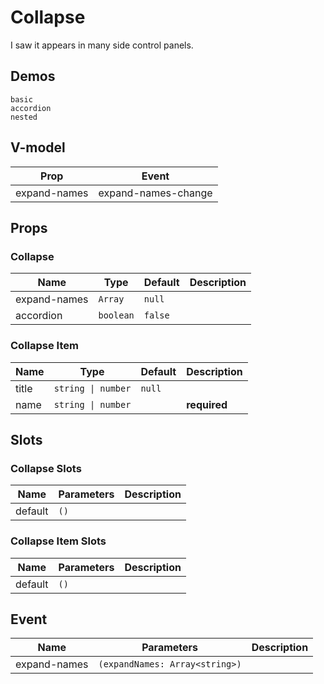 # Collapse
I saw it appears in many side control panels.
## Demos
```demo
basic
accordion
nested
```
## V-model
|Prop|Event|
|-|-|
|expand-names|expand-names-change|

## Props
### Collapse
|Name|Type|Default|Description|
|-|-|-|-|
|expand-names|`Array`|`null`||
|accordion|`boolean`|`false`||

### Collapse Item
|Name|Type|Default|Description|
|-|-|-|-|
|title|`string \| number`|`null`||
|name|`string \| number`||**required**|

## Slots
### Collapse Slots
|Name|Parameters|Description|
|-|-|-|
|default|`()`||

### Collapse Item Slots
|Name|Parameters|Description|
|-|-|-|
|default|`()`||

## Event
|Name|Parameters|Description|
|-|-|-|
|expand-names|`(expandNames: Array<string>)`||